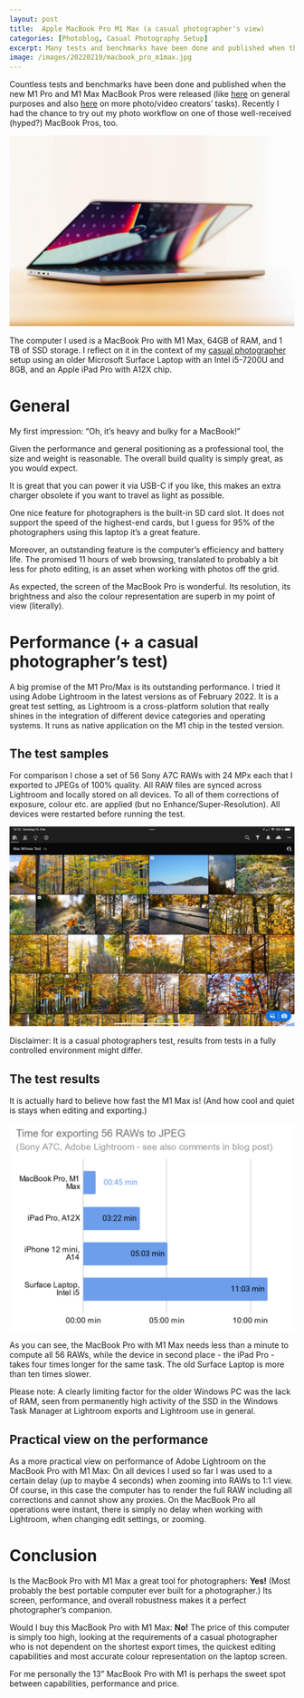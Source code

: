 ```yaml
---
layout: post
title:  Apple MacBook Pro M1 Max (a casual photographer's view)
categories: [Photoblog, Casual Photography Setup]
excerpt: Many tests and benchmarks have been done and published when the new M1 Pro and M1 Max MacBook Pros were released - here is a casual photographers' view
image: /images/20220219/macbook_pro_m1max.jpg
---
```


Countless tests and benchmarks have been done and published when the new M1 Pro and M1 Max MacBook Pros were released (like [here](https://www.youtube.com/watch?v=APbYu5QxiXI) on general purposes and also [here](https://www.youtube.com/watch?v=I10WMJV96ns) on more photo/video creators’ tasks). Recently I had the chance to try out my photo workflow on one of those well-received (hyped?) MacBook Pros, too. 

![MacBook Pro M1 Max](../images/20220219/macbook_pro_m1max.jpg)

The computer I used is a MacBook Pro with M1 Max, 64GB of RAM, and 1 TB of SSD storage.
I reflect on it in the context of my [casual photographer](../leanest_highest_quality_casual_photography_setup) setup using an older Microsoft Surface Laptop with an Intel i5-7200U and 8GB, and an Apple iPad Pro with A12X chip.

# General

My first impression: “Oh, it’s heavy and bulky for a MacBook!”

Given the performance and general positioning as a professional tool, the size and weight is reasonable. The overall build quality is simply great, as you would expect.

It is great that you can power it via USB-C if you like, this makes an extra charger obsolete if you want to travel as  light as possible.

One nice feature for photographers is the built-in SD card slot. It does not support the speed of the highest-end cards, but I guess for 95% of the photographers using this laptop it’s a great feature.

Moreover, an outstanding feature is the computer’s efficiency and battery life. The promised 11 hours of web browsing, translated to probably a bit less for photo editing, is an asset when working with photos off the grid.

As expected, the screen of the MacBook Pro is wonderful. Its resolution, its brightness and also the colour representation are superb in my point of view (literally).

# Performance (+ a casual photographer’s test)

A big promise of the M1 Pro/Max is its outstanding performance. I tried it using Adobe Lightroom in the latest versions as of February 2022. It is a great test setting, as Lightroom is a cross-platform solution that really shines in the integration of different device categories and operating systems. It runs as native application on the M1 chip in the tested version.

## The test samples

For comparison I chose a set of 56 Sony A7C RAWs with 24 MPx each that I exported to JPEGs of 100% quality. All RAW files are synced across Lightroom and locally stored on all devices. To all of them corrections of exposure, colour etc. are applied (but no Enhance/Super-Resolution).
All devices were restarted before running the test.

![RAW Samples for MacBook Pro M1 Max Benchmark Test with Sony A7C files](../images/20220219/lightroom_sony_a7c_raw_for_macbook_pro_m1max_test_benchmark.jpeg)

Disclaimer: It is a casual photographers test, results from tests  in a fully controlled environment might differ.

## The test results

It is actually hard to believe how fast the M1 Max is! (And how cool and quiet is stays when editing and exporting.)

![Benchmark: MacBook Pro, M1 Max: 45s; iPad Pro, A12X: 3min 22s; iPhone 12 mini, A14: 5 min 03s; Surface Laptop, Intel i5 : 11 min 03s;](../images/20220219/result_chart_lightroom_export_sony_a7c_raw_for_macbook_pro_m1max_test_benchmark.png)

As you can see, the MacBook Pro with M1 Max needs less than a minute to compute all 56 RAWs, while the device in second place - the iPad Pro - takes four times longer for the same task. The old Surface Laptop is more than ten times slower.


Please note: A clearly limiting factor for the older Windows PC was the lack of RAM, seen from permanently high activity of the SSD in the Windows Task Manager at Lightroom exports and Lightroom use in general.

## Practical view on the performance

As a more practical view on performance of Adobe Lightroom on the MacBook Pro with M1 Max: On all devices I used so far I was used to a certain delay (up to maybe 4 seconds) when zooming into RAWs to 1:1 view. Of course, in this case the computer has to render the full RAW including all corrections and cannot show any proxies.
On the MacBook Pro all operations were instant, there is simply no delay when working with Lightroom, when changing edit settings, or zooming.

# Conclusion

Is the MacBook Pro with M1 Max a great tool for photographers: __Yes!__ (Most probably the best portable computer ever built for a photographer.)
Its screen, performance, and overall robustness makes it a perfect photographer’s companion. 

Would I buy this MacBook Pro with M1 Max: __No!__ 
The price of this computer is simply too high, looking at the requirements of a casual photographer who is not dependent on the shortest export times, the quickest editing capabilities and most accurate colour representation on the laptop screen. 

For me personally the 13” MacBook Pro with M1 is perhaps the sweet spot between capabilities, performance and price.